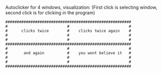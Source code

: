 Autoclicker for 4 windows, visualization:
(First click is selecting window, second click is for clicking in the program)
```
#######################################################
#                          #                          #
#      clicks twice        #    clicks twice again    #
#                          #                          #
#                          #                          #
#######################################################
#                          #                          #
#       and again          #    you wont believe it   #
#                          #                          #
#                          #                          #
#######################################################
```
